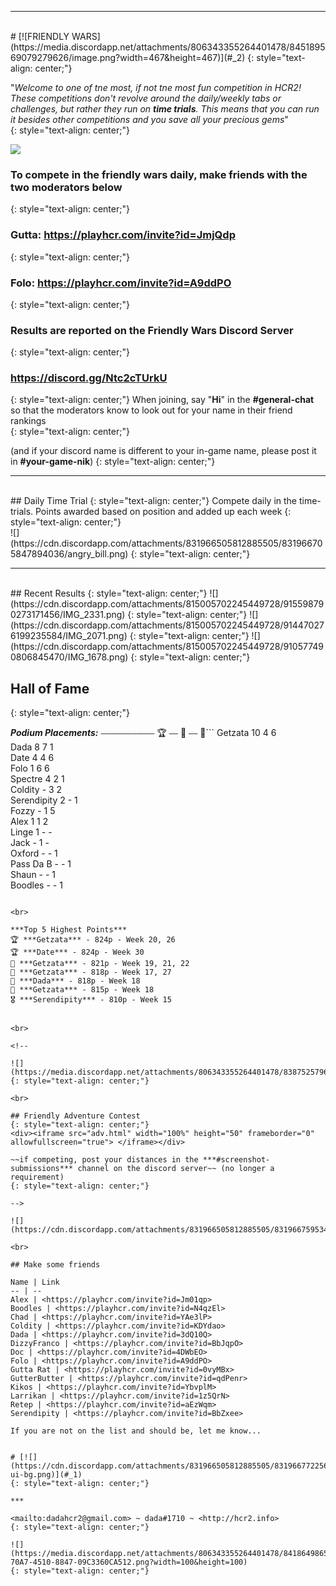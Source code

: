 
***
<br>
#  [![FRIENDLY WARS](https://media.discordapp.net/attachments/806343355264401478/845189569079279626/image.png?width=467&height=467)](#_2)  
{: style="text-align: center;"}

"_Welcome to one of tne most, if not tne most fun competition in HCR2!  These competitions don't revolve around the daily/weekly tabs or challenges, but rather they run on **time trials**. This means that you can run it besides other competitions and you save all your precious gems_"    
{: style="text-align: center;"}  

![](https://rentry.co/fwdaily/png)
<br>
### **To compete in the friendly wars daily, make friends with the two moderators below**
{: style="text-align: center;"}
### Gutta: <https://playhcr.com/invite?id=JmjQdp>
{: style="text-align: center;"}
### Folo: <https://playhcr.com/invite?id=A9ddPO>  
{: style="text-align: center;"}

### **Results are reported on the Friendly Wars Discord Server**
{: style="text-align: center;"}
###  <https://discord.gg/Ntc2cTUrkU> 
{: style="text-align: center;"}
When joining, say "**Hi**" in the **#general-chat** so that the moderators know to look out for your name in their friend rankings  
{: style="text-align: center;"}

(and if your discord name is different to your in-game name, please post it in **#your-game-nik**)
{: style="text-align: center;"}
<br>  

***

<br>  
## Daily Time Trial
{: style="text-align: center;"}
Compete daily in the time-trials. Points awarded based on position and added up each week  
{: style="text-align: center;"}

<!-- ### June 19 : **`Rally Car-Mine Shaft Cup-A Flat Miner`**  
{: style="text-align: center;"}  
<div><iframe src="daily.html" width="100%" height="50" frameborder="0" allowfullscreen="true"> </iframe></div>
<div><iframe src="https://rentry.co/fwdaily" width="100%" height="200" frameborder="0" allowfullscreen="true"> </iframe></div> -->

<br>
![](https://cdn.discordapp.com/attachments/831966505812885505/831966705847894036/angry_bill.png)  
{: style="text-align: center;"}  
<br>  

***

<br>  
## Recent Results
{: style="text-align: center;"} 
![](https://cdn.discordapp.com/attachments/815005702245449728/915598790273171456/IMG_2331.png)  
{: style="text-align: center;"} 
![](https://cdn.discordapp.com/attachments/815005702245449728/914470276199235584/IMG_2071.png)  
{: style="text-align: center;"} 
![](https://cdn.discordapp.com/attachments/815005702245449728/910577490806845470/IMG_1678.png)  
{: style="text-align: center;"} 

<br>  

## **Hall of Fame**    
{: style="text-align: center;"}


***Podium Placements:***
`————————————`  🏆  `——` 🥈 `——` 🥉```
Getzata     10    4    6  
Dada         8    7    1  
Date         4    4    6  
Folo         1    6    6  
Spectre      4    2    1  
Coldity      -    3    2  
Serendipity  2    -    1  
Fozzy        -    1    5  
Alex         1    1    2  
Linge        1    -    -  
Jack         -    1    -  
Oxford       -    -    1  
Pass Da B    -    -    1  
Shaun        -    -    1  
Boodles      -    -    1  
```

<br> 

***Top 5 Highest Points***
🏆 ***Getzata*** - 824p - Week 20, 26
🏆 ***Date*** - 824p - Week 30
🥈 ***Getzata*** - 821p - Week 19, 21, 22
🥉 ***Getzata*** - 818p - Week 17, 27
🥉 ***Dada*** - 818p - Week 18
🏅 ***Getzata*** - 815p - Week 18
🎖️ ***Serendipity*** - 810p - Week 15


<br>

<!--

![](https://media.discordapp.net/attachments/806343355264401478/838752579680600064/image.png)  
{: style="text-align: center;"}

<br>  

## Friendly Adventure Contest
{: style="text-align: center;"}
<div><iframe src="adv.html" width="100%" height="50" frameborder="0" allowfullscreen="true"> </iframe></div>  

~~if competing, post your distances in the ***#screenshot-submissions*** channel on the discord server~~ (no longer a requirement)
{: style="text-align: center;"}

-->

![](https://cdn.discordapp.com/attachments/831966505812885505/831966759534854154/desertX.png)

<br> 

## Make some friends

Name | Link
-- | --
Alex | <https://playhcr.com/invite?id=Jm01qp>
Boodles | <https://playhcr.com/invite?id=N4qzEl>
Chad | <https://playhcr.com/invite?id=YAe3lP>
Coldity | <https://playhcr.com/invite?id=KDYdao>
Dada | <https://playhcr.com/invite?id=3dQ10Q>
DizzyFranco | <https://playhcr.com/invite?id=BbJqpO>
Doc | <https://playhcr.com/invite?id=4DWbEO>
Folo | <https://playhcr.com/invite?id=A9ddPO>
Gutta Rat | <https://playhcr.com/invite?id=0vyMBx>
GutterButter | <https://playhcr.com/invite?id=qdPenr>
Kikos | <https://playhcr.com/invite?id=YbvplM>
Larrikan | <https://playhcr.com/invite?id=1z5QrN>
Retep | <https://playhcr.com/invite?id=aEzWqm>
Serendipity | <https://playhcr.com/invite?id=BbZxee>

If you are not on the list and should be, let me know...  


# [![](https://cdn.discordapp.com/attachments/831966505812885505/831966772256047158/event-ui-bg.png)](#_1)
{: style="text-align: center;"}

***

<mailto:dadahcr2@gmail.com> ~ dada#1710 ~ <http://hcr2.info>  
{: style="text-align: center;"}

![](https://media.discordapp.net/attachments/806343355264401478/841864986590576660/2A8C00CC-70A7-4510-8847-09C3360CA512.png?width=100&height=100)  
{: style="text-align: center;"}
